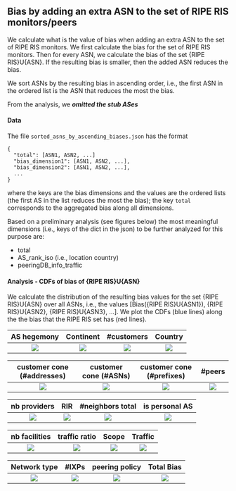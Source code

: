 ## Bias by adding an extra ASN to the set of RIPE RIS monitors/peers

We calculate what is the value of bias when adding an extra ASN to the set of RIPE RIS monitors. We first calculate the bias for the set of RIPE RIS monitors. Then for every ASN, we calculate the bias of the set {RIPE RIS}U{ASN}. If the resulting bias is smaller, then the added ASN reduces the bias. 

We sort ASNs by the resulting bias in ascending order, i.e., the first ASN in the ordered list is the ASN that reduces the most the bias.

From the analysis, we **_omitted the stub ASes_**


#### Data 

The file `sorted_asns_by_ascending_biases.json` has the format 
```
{ 
  "total": [ASN1, ASN2, ...]
  "bias_dimension1": [ASN1, ASN2, ...], 
  "bias_dimension2": [ASN1, ASN2, ...],
  ...
}
```  
where the keys are the bias dimensions and the values are the ordered lists (the first AS in the list reduces the most the bias); the key `total` corresponds to the aggregated bias along all dimensions.

Based on a preliminary analysis (see figures below) the most meaningful dimensions (i.e., keys of the dict in the json) to be further analyzed for this purpose are:
- total
- AS_rank_iso (i.e., location country)
- peeringDB_info_traffic



#### Analysis - CDFs of bias of {RIPE RIS}U{ASN} 

We calculate the distribution of the resulting bias values for the set {RIPE RIS}U{ASN} over all ASNs, i.e., the values [Bias({RIPE RIS}U{ASN1}), {RIPE RIS}U{ASN2}, {RIPE RIS}U{ASN3}, ...]. We plot the CDFs (blue lines) along the the bias that the RIPE RIS set has (red lines).



AS hegemony | Continent | #customers | Country
:---:|:---:|:---:|:---:
![](./figures/cdf_bias_diff__no_stubs_NEW_AS_hegemony.png?raw=true)|![](./figures/cdf_bias_diff__no_stubs_NEW_AS_rank_continent.png?raw=true)|![](./figures/cdf_bias_diff__no_stubs_NEW_AS_rank_customer.png?raw=true)|![](./figures/cdf_bias_diff__no_stubs_NEW_AS_rank_iso.png?raw=true)

customer cone (#addresses) | customer cone (#ASNs) | customer cone (#prefixes) | #peers
:---:|:---:|:---:|:---:
![](./figures/cdf_bias_diff__no_stubs_NEW_AS_rank_numberAddresses.png?raw=true)|![](./figures/cdf_bias_diff__no_stubs_NEW_AS_rank_numberAsns.png?raw=true)|![](./figures/cdf_bias_diff__no_stubs_NEW_AS_rank_numberPrefixes.png?raw=true)|![](./figures/cdf_bias_diff__no_stubs_NEW_AS_rank_peer.png?raw=true)

nb providers | RIR | #neighbors total | is personal AS
:---:|:---:|:---:|:---:
![](./figures/cdf_bias_diff__no_stubs_NEW_AS_rank_provider.png?raw=true)|![](./figures/cdf_bias_diff__no_stubs_NEW_AS_rank_source.png?raw=true)|![](./figures/cdf_bias_diff__no_stubs_NEW_AS_rank_total.png?raw=true)|![](./figures/cdf_bias_diff__no_stubs_NEW_is_personal_AS.png?raw=true)

nb facilities | traffic ratio | Scope | Traffic
:---:|:---:|:---:|:---:
![](./figures/cdf_bias_diff__no_stubs_NEW_peeringDB_fac_count.png?raw=true)|![](./figures/cdf_bias_diff__no_stubs_NEW_peeringDB_info_ratio.png?raw=true)|![](./figures/cdf_bias_diff__no_stubs_NEW_peeringDB_info_scope.png?raw=true)|![](./figures/cdf_bias_diff__no_stubs_NEW_peeringDB_info_traffic.png?raw=true)

Network type | #IXPs | peering policy | **Total Bias**
:---:|:---:|:---:|:---:
![](./figures/cdf_bias_diff__no_stubs_NEW_peeringDB_info_type.png?raw=true)|![](./figures/cdf_bias_diff__no_stubs_NEW_peeringDB_ix_count.png?raw=true)|![](./figures/cdf_bias_diff__no_stubs_NEW_peeringDB_policy_general.png?raw=true)|![](./figures/cdf_bias_diff__no_stubs_NEW_total.png?raw=true)